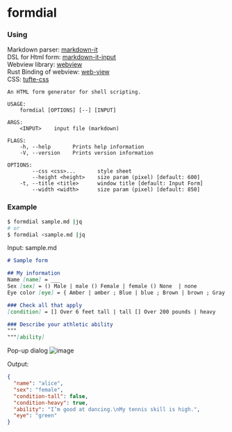 # formdial

### Using
Markdown parser:  [markdown-it](https://github.com/markdown-it/markdown-it)  
DSL for Html form:  [markdown-it-input](https://github.com/rajgoel/markdown-it-input)  
Webview library:  [webview](https://github.com/webview/webview)  
Rust Binding of webview:  [web-view](https://github.com/Boscop/web-view)  
CSS:  [tufte-css](https://github.com/edwardtufte/tufte-css)

```
An HTML form generator for shell scripting.

USAGE:
    formdial [OPTIONS] [--] [INPUT]

ARGS:
    <INPUT>    input file (markdown)

FLAGS:
    -h, --help       Prints help information
    -V, --version    Prints version information

OPTIONS:
        --css <css>...       style sheet
        --height <height>    size param (pixel) [default: 600]
    -t, --title <title>      window title [default: Input Form]
        --width <width>      size param (pixel) [default: 850]
```

### Example
```bash
$ formdial sample.md |jq
# or
$ formdial <sample.md |jq
```

Input:  sample.md
```markdown
# Sample form

## My information
Name [name] = ___
Sex [sex] = () Male | male () Female | female () None  | none
Eye color [eye] = { Amber | amber ; Blue | blue ; Brown | brown ; Gray | gray ; Green | green ; Hazel | hazel }

### Check all that apply
[condition] = [] Over 6 feet tall | tall [] Over 200 pounds | heavy

### Describe your athletic ability
"""
"""[ability]
```

Pop-up dialog
![image](https://user-images.githubusercontent.com/6276021/94457458-8bd90800-01ef-11eb-96b1-0f47272d6744.png)

Output:
```json
{
  "name": "alice",
  "sex": "female",
  "condition-tall": false,
  "condition-heavy": true,
  "ability": "I’m good at dancing.\nMy tennis skill is high.",
  "eye": "green"
}
```
